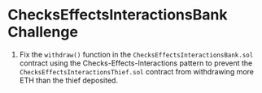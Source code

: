 # ChecksEffectsInteractionsBank Challenge

1. Fix the `withdraw()` function in the `ChecksEffectsInteractionsBank.sol` contract using the Checks-Effects-Interactions pattern to prevent the `ChecksEffectsInteractionsThief.sol` contract from withdrawing more ETH than the thief deposited.
